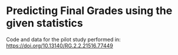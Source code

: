# Predicting Final Grades using the given statistics

Code and data for the pilot study performed in: https://doi.org/10.13140/RG.2.2.21516.77449
